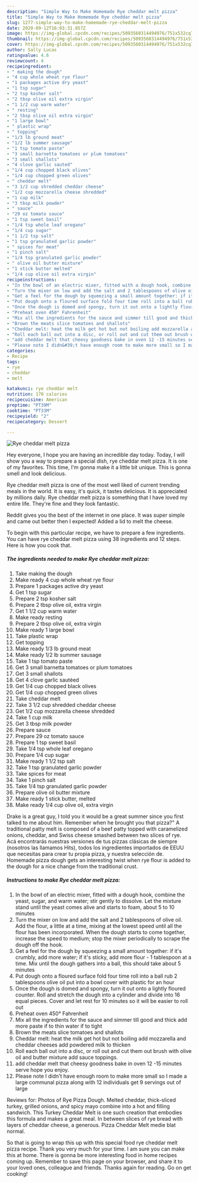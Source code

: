 ```yaml
---
description: "Simple Way to Make Homemade Rye cheddar melt pizza"
title: "Simple Way to Make Homemade Rye cheddar melt pizza"
slug: 1277-simple-way-to-make-homemade-rye-cheddar-melt-pizza
date: 2020-09-12T16:03:31.857Z
image: https://img-global.cpcdn.com/recipes/5093560314494976/751x532cq70/rye-cheddar-melt-pizza-recipe-main-photo.jpg
thumbnail: https://img-global.cpcdn.com/recipes/5093560314494976/751x532cq70/rye-cheddar-melt-pizza-recipe-main-photo.jpg
cover: https://img-global.cpcdn.com/recipes/5093560314494976/751x532cq70/rye-cheddar-melt-pizza-recipe-main-photo.jpg
author: Sally Lucas
ratingvalue: 4.6
reviewcount: 4
recipeingredient:
- " making the dough"
- "4 cup whole wheat rye flour"
- "1 packages active dry yeast"
- "1 tsp sugar"
- "2 tsp kosher salt"
- "2 tbsp olive oil extra virgin"
- "1 1/2 cup warm water"
- " resting"
- "2 tbsp olive oil extra virgin"
- "1 large bowl"
- " plastic wrap"
- " topping"
- "1/3 lb ground meat"
- "1/2 lb summer sausage"
- "1 tsp tomato paste"
- "3 small barnetta tomatoes or plum tomatoes"
- "3 small shallots"
- "4 clove garlic sauted"
- "1/4 cup chopped black olives"
- "1/4 cup chopped green olives"
- " cheddar melt"
- "3 1/2 cup shredded cheddar cheese"
- "1/2 cup mozzarella cheese shredded"
- "1 cup milk"
- "3 tbsp milk powder"
- " sauce"
- "29 oz tomato sauce"
- "1 tsp sweet basil"
- "1/4 tsp whole leaf oregano"
- "1/4 cup sugar"
- "1 1/2 tsp salt"
- "1 tsp granulated garlic powder"
- " spices for meat"
- "1 pinch salt"
- "1/4 tsp granulated garlic powder"
- " olive oil butter mixture"
- "1 stick butter melted"
- "1/4 cup olive oil extra virgin"
recipeinstructions:
- "In the bowl of an electric mixer, fitted with a dough hook, combine the yeast, sugar, and warm water; stir gently to dissolve. Let the mixture stand until the yeast comes alive and starts to foam, about 5 to 10 minutes"
- "Turn the mixer on low and add the salt and 2 tablespoons of olive oil. Add the flour, a little at a time, mixing at the lowest speed until all the flour has been incorporated. When the dough starts to come together, increase the speed to medium; stop the mixer periodically to scrape the dough off the hook."
- "Get a feel for the dough by squeezing a small amount together: if it&#39;s crumbly, add more water; if it&#39;s sticky, add more flour - 1 tablespoon at a time. Mix until the dough gathers into a ball, this should take about 5 minutes"
- "Put dough onto a floured surface fold four time roll into a ball rub 2 tablespoons olive oil put into a bowl cover with plastic for an hour"
- "Once the dough is domed and spongy, turn it out onto a lightly floured counter. Roll and stretch the dough into a cylinder and divide into 16 equal pieces. Cover and let rest for 10 minutes so it will be easier to roll out"
- "Preheat oven 450° Fahrenheit"
- "Mix all the ingredients for the sauce and simmer till good and thick add more paste if to thin water if to tight"
- "Brown the meats slice tomatoes and shallots"
- "Cheddar melt: heat the milk get hot but not boiling add mozzarella and cheddar cheeses add powdered milk to thicken"
- "Roll each ball out into a disc, or roll out and cut them out brush with olive oil and butter mixture add sauce toppings."
- "add cheddar melt that cheesy goodness bake in oven 12 -15 minutes serve hope you enjoy."
- "Please note I didn&#39;t have enough room to make more small so I made a large communal pizza along with 12 individuals get 9 servings out of large"
categories:
- Recipe
tags:
- rye
- cheddar
- melt

katakunci: rye cheddar melt 
nutrition: 170 calories
recipecuisine: American
preptime: "PT39M"
cooktime: "PT33M"
recipeyield: "2"
recipecategory: Dessert

---
```



![Rye cheddar melt pizza](https://img-global.cpcdn.com/recipes/5093560314494976/751x532cq70/rye-cheddar-melt-pizza-recipe-main-photo.jpg)

Hey everyone, I hope you are having an incredible day today. Today, I will show you a way to prepare a special dish, rye cheddar melt pizza. It is one of my favorites. This time, I'm gonna make it a little bit unique. This is gonna smell and look delicious.

Rye cheddar melt pizza is one of the most well liked of current trending meals in the world. It is easy, it's quick, it tastes delicious. It is appreciated by millions daily. Rye cheddar melt pizza is something that I have loved my entire life. They're fine and they look fantastic.

Reddit gives you the best of the internet in one place. It was super simple and came out better then I expected! Added a lid to melt the cheese.


To begin with this particular recipe, we have to prepare a few ingredients. You can have rye cheddar melt pizza using 38 ingredients and 12 steps. Here is how you cook that.

<!--inarticleads1-->

##### The ingredients needed to make Rye cheddar melt pizza:

1. Take  making the dough
1. Make ready 4 cup whole wheat rye flour
1. Prepare 1 packages active dry yeast
1. Get 1 tsp sugar
1. Prepare 2 tsp kosher salt
1. Prepare 2 tbsp olive oil, extra virgin
1. Get 1 1/2 cup warm water
1. Make ready  resting
1. Prepare 2 tbsp olive oil, extra virgin
1. Make ready 1 large bowl
1. Take  plastic wrap
1. Get  topping
1. Make ready 1/3 lb ground meat
1. Make ready 1/2 lb summer sausage
1. Take 1 tsp tomato paste
1. Get 3 small barnetta tomatoes or plum tomatoes
1. Get 3 small shallots
1. Get 4 clove garlic sautéed
1. Get 1/4 cup chopped black olives
1. Get 1/4 cup chopped green olives
1. Take  cheddar melt
1. Take 3 1/2 cup shredded cheddar cheese
1. Get 1/2 cup mozzarella cheese shredded
1. Take 1 cup milk
1. Get 3 tbsp milk powder
1. Prepare  sauce
1. Prepare 29 oz tomato sauce
1. Prepare 1 tsp sweet basil
1. Take 1/4 tsp whole leaf oregano
1. Prepare 1/4 cup sugar
1. Make ready 1 1/2 tsp salt
1. Take 1 tsp granulated garlic powder
1. Take  spices for meat
1. Take 1 pinch salt
1. Take 1/4 tsp granulated garlic powder
1. Prepare  olive oil butter mixture
1. Make ready 1 stick butter, melted
1. Make ready 1/4 cup olive oil, extra virgin


Drake is a great guy, I told you it would be a great summer since you first talked to me about him. Remember when he brought you that pizza?&#34; A traditional patty melt is composed of a beef patty topped with caramelized onions, cheddar, and Swiss cheese smashed between two slices of rye. Acá encontrarás nuestras versiones de tus pizzas clásicas de siempre (nosotros las llamamos Hits), todos los ingredientes importados de EEUU que necesitas para crear tu propia pizza, y nuestra selección de. Homemade pizza dough gets an interesting twist when rye flour is added to the dough for a nice change from the traditional crust. 

<!--inarticleads2-->

##### Instructions to make Rye cheddar melt pizza:

1. In the bowl of an electric mixer, fitted with a dough hook, combine the yeast, sugar, and warm water; stir gently to dissolve. Let the mixture stand until the yeast comes alive and starts to foam, about 5 to 10 minutes
1. Turn the mixer on low and add the salt and 2 tablespoons of olive oil. Add the flour, a little at a time, mixing at the lowest speed until all the flour has been incorporated. When the dough starts to come together, increase the speed to medium; stop the mixer periodically to scrape the dough off the hook.
1. Get a feel for the dough by squeezing a small amount together: if it&#39;s crumbly, add more water; if it&#39;s sticky, add more flour - 1 tablespoon at a time. Mix until the dough gathers into a ball, this should take about 5 minutes
1. Put dough onto a floured surface fold four time roll into a ball rub 2 tablespoons olive oil put into a bowl cover with plastic for an hour
1. Once the dough is domed and spongy, turn it out onto a lightly floured counter. Roll and stretch the dough into a cylinder and divide into 16 equal pieces. Cover and let rest for 10 minutes so it will be easier to roll out
1. Preheat oven 450° Fahrenheit
1. Mix all the ingredients for the sauce and simmer till good and thick add more paste if to thin water if to tight
1. Brown the meats slice tomatoes and shallots
1. Cheddar melt: heat the milk get hot but not boiling add mozzarella and cheddar cheeses add powdered milk to thicken
1. Roll each ball out into a disc, or roll out and cut them out brush with olive oil and butter mixture add sauce toppings.
1. add cheddar melt that cheesy goodness bake in oven 12 -15 minutes serve hope you enjoy.
1. Please note I didn&#39;t have enough room to make more small so I made a large communal pizza along with 12 individuals get 9 servings out of large


Reviews for: Photos of Rye Pizza Dough. Melted cheddar, thick-sliced turkey, grilled onions, and spicy mayo combine into a hot and filling sandwich. This Turkey Cheddar Melt is one such creation that embodies this formula and makes a great meal. In between slices of rye bread with layers of cheddar cheese, a generous. Pizza Cheddar Melt medie blat normal. 

So that is going to wrap this up with this special food rye cheddar melt pizza recipe. Thank you very much for your time. I am sure you can make this at home. There is gonna be more interesting food in home recipes coming up. Remember to save this page on your browser, and share it to your loved ones, colleague and friends. Thanks again for reading. Go on get cooking!
